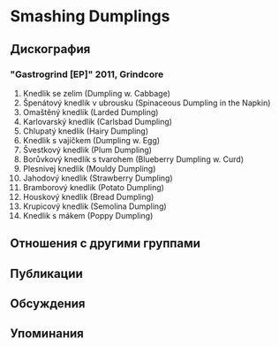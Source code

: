 # Smashing Dumplings



## Дискография

### "Gastrogrind [EP]" 2011, Grindcore

1. Knedlik se zelim (Dumpling w. Cabbage)	 
2. &#352;pen&#225;tov&#253; knedlik v ubrousku (Spinaceous Dumpling in the Napkin)	 
3. Oma&#353;t&#283;n&#253; knedlik (Larded Dumpling)	 
4. Karlovarsk&#253; knedlik (Carlsbad Dumpling) 
5. Chlupat&#253; knedlik (Hairy Dumpling) 
6. Knedlik s vaj&#237;&#269;kem (Dumpling w. Egg)	 
7. &#352;vestkov&#253; knedlik (Plum Dumpling) 
8. Bor&#367;vkov&#253; knedlik s tvarohem (Blueberry Dumpling w. Curd)	 
9. Plesnivej knedlik (Mouldy Dumpling)	 
10. Jahodov&#253; knedlik (Strawberry Dumpling)	 
11. Bramborov&#253; knedlik (Potato Dumpling)	 
12. Houskov&#253; knedlik (Bread Dumpling)	 
13. Krupicov&#253; knedlik (Semolina Dumpling)	 
14. Knedlik s m&#225;kem (Poppy Dumpling)


## Отношения с другими группами


## Публикации


## Обсуждения


## Упоминания

